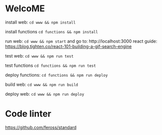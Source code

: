 # WelcoME

install web:
`cd www && npm install`

install functions
`cd functions && npm install`

run web:
`cd www && npm start`
and go to:
http://localhost:3000
react guide:
https://blog.tighten.co/react-101-building-a-gif-search-engine

test web:
`cd www && npm run test`

test functions
`cd functions && npm run test`


deploy functions: 
`cd functions && npm run deploy`


build web:
`cd www && npm run build`

deploy web:
`cd www && npm run deploy`


# Code linter

https://github.com/feross/standard
